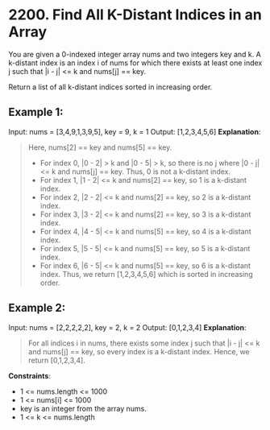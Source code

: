 # 2200. Find All K-Distant Indices in an Array

You are given a 0-indexed integer array nums and two integers key and k. A k-distant index is an index i of nums for which there exists at least one index j such that |i - j| <= k and nums[j] == key.

Return a list of all k-distant indices sorted in increasing order.

 

## Example 1:

Input: nums = [3,4,9,1,3,9,5], key = 9, k = 1
Output: [1,2,3,4,5,6]
**Explanation**:
>Here, nums[2] == key and nums[5] == key.
>- For index 0, |0 - 2| > k and |0 - 5| > k, so there is no j where |0 - j| <= k and nums[j] == key. Thus, 0 is not a k-distant index.
>- For index 1, |1 - 2| <= k and nums[2] == key, so 1 is a k-distant index.
>- For index 2, |2 - 2| <= k and nums[2] == key, so 2 is a k-distant index.
>- For index 3, |3 - 2| <= k and nums[2] == key, so 3 is a k-distant index.
>- For index 4, |4 - 5| <= k and nums[5] == key, so 4 is a k-distant index.
>- For index 5, |5 - 5| <= k and nums[5] == key, so 5 is a k-distant index.
>- For index 6, |6 - 5| <= k and nums[5] == key, so 6 is a k-distant index.
Thus, we return [1,2,3,4,5,6] which is sorted in increasing order. 

## Example 2:

Input: nums = [2,2,2,2,2], key = 2, k = 2
Output: [0,1,2,3,4]
**Explanation**: 
>For all indices i in nums, there exists some index j such that |i - j| <= k and nums[j] == key, so every index is a k-distant index. 
Hence, we return [0,1,2,3,4].
 

**Constraints**:
- 1 <= nums.length <= 1000
- 1 <= nums[i] <= 1000
- key is an integer from the array nums.
- 1 <= k <= nums.length